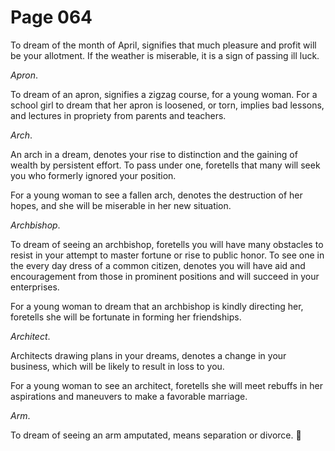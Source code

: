 # Page 064
To dream of the month of April, signifies that much pleasure
and profit will be your allotment. If the weather is miserable,
it is a sign of passing ill luck.


_Apron_.


To dream of an apron, signifies a zigzag course, for a young woman.
For a school girl to dream that her apron is loosened, or torn,
implies bad lessons, and lectures in propriety from parents and teachers.


_Arch_.


An arch in a dream, denotes your rise to distinction and the gaining of wealth
by persistent effort. To pass under one, foretells that many will seek you
who formerly ignored your position.


For a young woman to see a fallen arch, denotes the destruction of her hopes,
and she will be miserable in her new situation.


_Archbishop_.


To dream of seeing an archbishop, foretells you will have many obstacles
to resist in your attempt to master fortune or rise to public honor.
To see one in the every day dress of a common citizen, denotes you
will have aid and encouragement from those in prominent positions
and will succeed in your enterprises.


For a young woman to dream that an archbishop is kindly directing her,
foretells she will be fortunate in forming her friendships.


_Architect_.


Architects drawing plans in your dreams, denotes a change in your business,
which will be likely to result in loss to you.


For a young woman to see an architect, foretells she will meet rebuffs
in her aspirations and maneuvers to make a favorable marriage.


_Arm_.


To dream of seeing an arm amputated, means separation or divorce.

